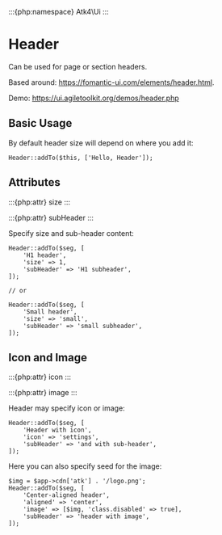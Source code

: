 :::{php:namespace} Atk4\Ui
:::

# Header

Can be used for page or section headers.

Based around: https://fomantic-ui.com/elements/header.html.

Demo:  https://ui.agiletoolkit.org/demos/header.php

## Basic Usage

By default header size will depend on where you add it:

```
Header::addTo($this, ['Hello, Header']);
```

## Attributes

:::{php:attr} size
:::

:::{php:attr} subHeader
:::

Specify size and sub-header content:

```
Header::addTo($seg, [
    'H1 header',
    'size' => 1,
    'subHeader' => 'H1 subheader',
]);

// or

Header::addTo($seg, [
    'Small header',
    'size' => 'small',
    'subHeader' => 'small subheader',
]);
```

## Icon and Image

:::{php:attr} icon
:::

:::{php:attr} image
:::

Header may specify icon or image:

```
Header::addTo($seg, [
    'Header with icon',
    'icon' => 'settings',
    'subHeader' => 'and with sub-header',
]);
```

Here you can also specify seed for the image:

```
$img = $app->cdn['atk'] . '/logo.png';
Header::addTo($seg, [
    'Center-aligned header',
    'aligned' => 'center',
    'image' => [$img, 'class.disabled' => true],
    'subHeader' => 'header with image',
]);
```

